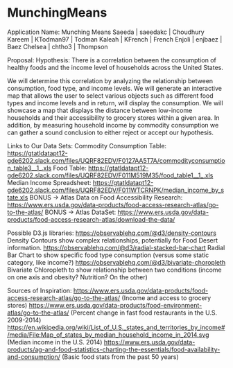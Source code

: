 # MunchingMeans
Application Name: Munching Means
Saeeda | saeedakc | Choudhury
Kareem | KTodman97 | Todman
Kaleah | KFrench | French
Enjoli | enjbaez | Baez
Chelsea | chtho3 | Thompson

Proposal:
Hypothesis: There is a correlation between the consumption of healthy foods and the income level of households across the United States. 

We will determine this correlation by analyzing the relationship between consumption, food type, and income levels. We will generate an interactive map that allows the user to select various objects such as different food types and income levels and in return, will display the consumption. We will showcase a map that displays the distance between low-income households and their accessibility to grocery stores within a given area. In addition, by measuring household income by commodity consumption we can gather a sound conclusion to either reject or accept our hypothesis. 

Links to Our Data Sets:
Commodity Consumption Table: https://gtatldatapt12-gde6202.slack.com/files/UQRF82EDV/F0127AA5T7A/commodityconsumption_table3__1_.xls
Food Table: https://gtatldatapt12-gde6202.slack.com/files/UQRF82EDV/F011M519M35/food_table1__1_.xls
Median Income Spreadsheet: https://gtatldatapt12-gde6202.slack.com/files/UQRF82EDV/F011WTCRNPK/median_income_by_state.xls
BONUS → Atlas Data on Food Accessibility Research: https://www.ers.usda.gov/data-products/food-access-research-atlas/go-to-the-atlas/
BONUS → Atlas DataSet: https://www.ers.usda.gov/data-products/food-access-research-atlas/download-the-data/

Possible D3.js libraries:
https://observablehq.com/@d3/density-contours Density Contours show complex relationships, potentially for Food Desert information.
https://observablehq.com/@d3/radial-stacked-bar-chart Radial Bar Chart to show specific food type consumption (versus some static category, like income?)
https://observablehq.com/@d3/bivariate-choropleth Bivariate Chloropleth to show relationship between two conditions (income on one axis and obesity? Nutrition? On the other)

Sources of Inspiration:
https://www.ers.usda.gov/data-products/food-access-research-atlas/go-to-the-atlas/ (Income and access to grocery stores)
https://www.ers.usda.gov/data-products/food-environment-atlas/go-to-the-atlas/ (Percent change in fast food restaurants in the U.S. 2009-2014)
https://en.wikipedia.org/wiki/List_of_U.S._states_and_territories_by_income#/media/File:Map_of_states_by_median_household_income_in_2014.svg (Median income in the U.S. 2014)
https://www.ers.usda.gov/data-products/ag-and-food-statistics-charting-the-essentials/food-availability-and-consumption/ (Basic food stats from the past 50 years)


